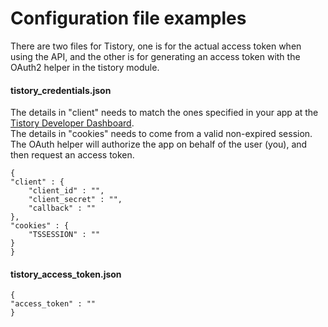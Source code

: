 # Configuration file examples  

There are two files for Tistory, one is for the actual access token when using the API, and the other is for generating an access token with the OAuth2 helper in the tistory module.

#### tistory_credentials.json
The details in "client" needs to match the ones specified in your app at the [Tistory Developer Dashboard](http://www.tistory.com/guide/api/manage/register).  
The details in "cookies" needs to come from a valid non-expired session.  
The OAuth helper will authorize the app on behalf of the user (you), and then request an access token.

	{
	"client" : {
		"client_id" : "",
		"client_secret" : "",
		"callback" : ""
	},
	"cookies" : {
		"TSSESSION" : ""
	}
	}

#### tistory_access_token.json
	{
	"access_token" : ""
	}
